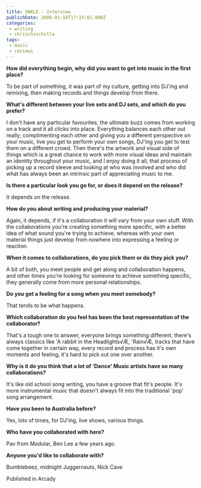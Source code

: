 ```yaml
---
title: UNKLE - Interview
publishDate: 2008-01-10T17:15:01.000Z
categories:
 - writing
 - chrischinchilla
tags: 
 - music 
 - reviews
---
```


<b>How did everything begin, why did you want to get into music in the first place? </b>

To be part of something, it was part of my culture, getting into DJ'ing and remixing, then making records and things develop from there.

<b>What's different between your live sets and DJ sets, and which do you prefer? </b>

I don't have any particular favourites, the ultimate buzz comes from working on a track and it all clicks into place. Everything balances each other out really; complimenting each other and giving you a different perspective on your music, live you get to perform your own songs, DJ'ing you get to test them on a different crowd. Then there's the artwork and visual side of things which is a great chance to work with more visual ideas and maintain an identity throughout your music, and I enjoy doing it all, that process of picking up a record sleeve and looking at who was involved and who did what has always been an intrinsic part of appreciating music to me.

<b>Is there a particular look you go for, or does it depend on the release? </b>

It depends on the release.

<b>How do you about writing and producing your material? </b>

Again, it depends, if it's a collaboration it will vary from your own stuff. With the collaborations you're creating something more specific, with a better idea of what sound you're trying to achieve, whereas with your own material things just develop from nowhere into expressing a feeling or reaction.

<b>When it comes to collaborations, do you pick them or do they pick you? </b>

A bit of both, you meet people and get along and collaboration happens, and other times you're looking for someone to achieve something specific, they generally come from more personal relationships.

<b>Do you get a feeling for a song when you meet somebody? </b>

That tends to be what happens.

<b>Which collaboration do you feel has been the best representation of the collaborator? </b>

That's a tough one to answer, everyone brings something different, there's always classics like 'A rabbit in the Headlights√Æ, 'Rain√Æ, tracks that have come together in certain way, every record and process has it's own moments and feeling, it's hard to pick out one over another.

<b>Why is it do you think that a lot of 'Dance' Music artists have so many collaborations? </b>

It's like old school song writing, you have a groove that fit's people. It's more instrumental music that doesn't always fit into the traditional 'pop' song arrangement.

<b>Have you been to Australia before? </b>

Yes, lots of times, for DJ'ing, live shows, various things.

<b>Who have you collaborated with here? </b>

Pav from Modular, Ben Lee a few years ago.

<b>Anyone you'd like to collaborate with?</b>

Bumblebeez, midnight Juggernauts, Nick Cave

Published in Arcady
